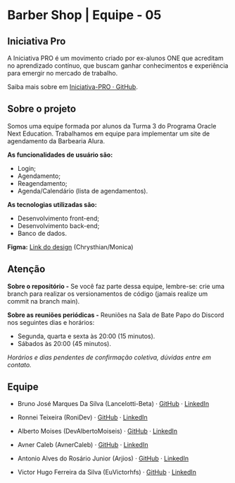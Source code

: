 # Barber Shop | Equipe - 05

## Iniciativa Pro

A Iniciativa PRO é um movimento criado por ex-alunos ONE que acreditam no aprendizado contínuo, que buscam ganhar conhecimentos e experiência para emergir no mercado de trabalho.

Saiba mais sobre em [Iniciativa-PRO · GitHub](https://github.com/Iniciativa-PRO).

## Sobre o projeto

Somos uma equipe formada por alunos da Turma 3 do Programa Oracle Next Education. Trabalhamos em equipe para implementar um site de agendamento da Barbearia Alura.

**As funcionalidades de usuário são:**
- Login;  
- Agendamento;
- Reagendamento;
- Agenda/Calendário (lista de agendamentos).

**As tecnologias utilizadas são:**
- Desenvolvimento front-end;  
- Desenvolvimento back-end;
- Banco de dados.

**Figma:** [Link do design](https://www.figma.com/file/DwhPS46WwLZZ8GyeABdl5L/Barbearia?node-id=0%3A1 "https://www.figma.com/file/DwhPS46WwLZZ8GyeABdl5L/Barbearia?node-id=0%3A1") (Chrysthian/Monica)

## Atenção

**Sobre o repositório -** Se você faz parte dessa equipe, lembre-se: crie uma branch para realizar os versionamentos de código (jamais realize um commit na branch main).

**Sobre as reuniões periódicas -** Reuniões na Sala de Bate Papo do Discord nos seguintes dias e horários:
- Segunda, quarta e sexta às 20:00 (15 minutos).
- Sábados às 20:00 (45 minutos).

<i>*Horários e dias pendentes de confirmação coletiva, dúvidas entre em contato.*</i>

## Equipe

- Bruno José Marques Da Silva (Lancelotti-Beta) · [GitHub](https://www.github.com/Lancelotti-beta) · [LinkedIn](https://www.linkedin.com/in/bruno-jose-front-end/)
  
- Ronnei Teixeira (RoniDev) · [GitHub](https://github.com/ronneiteixeira) · [LinkedIn](https://www.linkedin.com/in/ronnei-teixeira-316860179/)
  
- Alberto Moises (DevAlbertoMoiseis) · [GitHub](https://github.com/devalbertomoiseis) · [LinkedIn](https://www.linkedin.com/in/albertomoiseisdev/)
  
- Avner Caleb (AvnerCaleb) · [GitHub](https://github.com/avnercaleb) · [LinkedIn](https://www.linkedin.com/in/avner-caleb/)
  
- Antonio Alves do Rosário Junior (Arjios) · [GitHub](https://www.github.com/arjios) · [LinkedIn](https://www.linkedin.com/in/arjios/)
  
- Victor Hugo Ferreira da Silva (EuVictorhfs) · [GitHub](https://www.github.com/euvictorhfs) · [LinkedIn](https://www.linkedin.com/in/victorhfs)